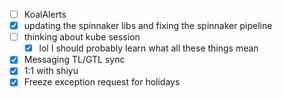 * [ ] KoalAlerts
* [x] updating the spinnaker libs and fixing the spinnaker pipeline
* [ ] thinking about kube session
  * [x] lol I should probably learn what all these things mean
* [x] Messaging TL/GTL sync
* [x] 1:1 with shiyu
* [x] Freeze exception request for holidays
